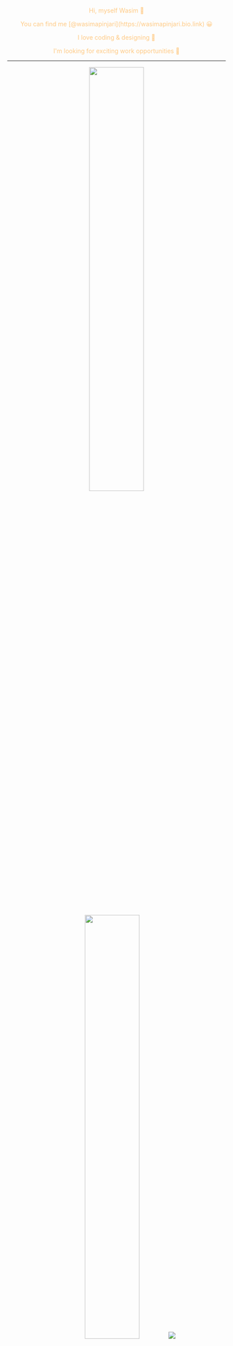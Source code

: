 <center style="color: #ffca85;">
 
  <!-- 
  
  ## <p align=center><span style="color: MediumSlateBlue;">&mdash;</span>&nbsp;&nbsp;<img height="120%" src="https://user-images.githubusercontent.com/1612112/213943678-c34cb1a9-94f9-4be0-86dd-8e2227fa4b8c.gif" alt="hello" align="center"  style="border: 1px solid #ffca85;">&nbsp;&nbsp;<span style="color: MediumSlateBlue;">&mdash;</span></p>

  ### <p align="center">Hi, myself Wasim 👋</p>

  ### <p align="center">You can find me <a href="https://wasimapinjari.bio.link" style="color: MediumSlateBlue; text-decoration: none; border-bottom: 2px solid MediumSlateBlue; padding-bottom: 2px; font-size: inherit; font-weight: inherit;">@wasimapinjari </a>😀</p>

  ### <p align="center">I love coding & designing 🥰</p>

  ### <p align="center">I'm looking for exciting work opportunities 💞️</p> 
  
  -->
  <br />
  
  <p align="center">Hi, myself Wasim 👋</p>

  <p align="center">You can find me [@wasimapinjari](https://wasimapinjari.bio.link) 😀</p>

  <p align="center">I love coding & designing 🥰</p>

  <p align="center">I'm looking for exciting work opportunities 💞️</p>

  <hr color=MediumSlateBlue>

  <p align="center">
    <img height="50%" width="auto" src ="https://github-readme-stats.vercel.app/api?username=wasimapinjari&show_icons=true&count_private=true&theme=aura&hide_border=true&hide=issues,contribs&bg_color=00000000">
    <img height="50%" width="auto" src ="https://github-readme-stats.vercel.app/api/top-langs/?username=wasimapinjari&layout=compact&hide_border=true&theme=aura&bg_color=00000000&langs_count=6">
    <img src ="https://github-readme-streak-stats.herokuapp.com?user=wasimapinjari&theme=aura&hide_border=true&background=FFFFFF00">
  </p>

  <hr color=MediumSlateBlue>

  ### <p align="center"><span style="color: MediumSlateBlue;">&mdash;</span><span style="color: #ffca85;"> Links </span><span style="color: MediumSlateBlue;">&mdash;</span></p>

  <p align="center">
    <a href="mailto:wasimapinjari@gmail.com"><img src="https://img.shields.io/badge/gmail-red.svg?&amp;style=for-the-badge&amp;logo=gmail&amp;logoColor=white" alt="Gmail"></a><a href="https://twitter.com/wasimapinjari"><img src="https://img.shields.io/badge/twitter-%231DA1F2.svg?&amp;style=for-the-badge&amp;logo=twitter&amp;logoColor=white" alt="Twitter"></a><a href="https://linkedin.com/in/wasimapinjari"><img src="https://img.shields.io/badge/linkedin-%230077B5.svg?&amp;style=for-the-badge&amp;logo=linkedin&amp;logoColor=white" alt="LinkedIn"></a><a href="https://linkedin.com/in/wasimapinjari"><img src="https://img.shields.io/badge/codepen-blue.svg?&amp;style=for-the-badge&amp;logo=codepen&amp;logoColor=white" alt="CodePen"></a><a href="https://wasimapinjari.netlify.app"><img src="https://img.shields.io/badge/website-royalblue.svg?&amp;style=for-the-badge&amp;logo=academia&amp;logoColor=white" alt="Website"></a><a href="https://dev.to/wasimapinjari"><img src="https://img.shields.io/badge/DEV.TO-blue.svg?&amp;style=for-the-badge&amp;logo=dev.to&amp;logoColor=white" alt="Dev.to"></a><a href="https://wasimapinjari.substack.com"><img src="https://img.shields.io/badge/Newsletter-orangered.svg?&amp;style=for-the-badge&amp;logo=minutemailer&amp;logoColor=white" alt="Wasim&#39;s Substack"></a><a href="https://instagram.com/wasimapinjari"><img src="https://img.shields.io/badge/instagram-deeppink.svg?&amp;style=for-the-badge&amp;logo=instagram&amp;logoColor=white" alt="Instagram"></a><a href="https://github.com/sponsors/wasimapinjari"><img src="https://img.shields.io/badge/sponsor-pink.svg?&amp;style=for-the-badge&amp;logo=undertale&amp;logoColor=333" alt="Github"></a>
  </p>

  ### <p align="center"><span style="color: MediumSlateBlue;">&mdash;</span><span style="color: #ffca85;"> Skills </span><span style="color: MediumSlateBlue;">&mdash;</span></p>

  <p align="center">
    <img src="https://img.shields.io/badge/HTML5-E34F26?style=for-the-badge&amp;logo=dev.to&amp;logoColor=white" alt="HTML5"><img src="https://img.shields.io/badge/CSS3-blue?style=for-the-badge&amp;logo=css3&amp;logoColor=white" alt="CSS3"><img src="https://img.shields.io/badge/JavaScript-F7DF1E?logo=javascript&amp;logoColor=black&amp;style=for-the-badge" alt="JavaScript"><img src="https://img.shields.io/badge/TypeScript-3178C6?logo=typescript&amp;logoColor=white&amp;style=for-the-badge" alt="TypeScript"><img src="https://img.shields.io/badge/Sass-CC6699?style=for-the-badge&amp;logo=sass&amp;logoColor=white" alt="Sass"><img src="https://img.shields.io/badge/React-61DAFB?logo=react&amp;logoColor=black&amp;style=for-the-badge" alt="React"><img src="https://img.shields.io/badge/NextJS-blue?logo=next.js&amp;logoColor=white&amp;style=for-the-badge" alt="NextJS"><img src="https://img.shields.io/badge/React%20router-crimson?style=for-the-badge&amp;logo=reactrouter&amp;logoColor=white" alt="React Router"><img src="https://img.shields.io/badge/Redux-mediumslateblue?style=for-the-badge&amp;logo=redux&amp;logoColor=white" alt="Redux"><img src="https://img.shields.io/badge/React Query-crimson?style=for-the-badge&amp;logo=reactquery&amp;logoColor=white" alt="React Query"><img src="https://img.shields.io/badge/CSS%20modules-blue?style=for-the-badge&amp;logo=cssmodules&amp;logoColor=white" alt="CSS Modules"><img src="https://img.shields.io/badge/Styled Components-pink?style=for-the-badge&amp;logo=styledcomponents&amp;logoColor=black" alt="Styled Components"><img src="https://img.shields.io/badge/Tailwind CSS-61DAFB?style=for-the-badge&amp;logo=tailwindcss&amp;logoColor=black" alt="Tailwind CSS"><img src="https://img.shields.io/badge/Framer Motion -blue?style=for-the-badge&amp;logo=framer&amp;logoColor=white" alt="Framer Motion"><img src="https://img.shields.io/badge/Supabase-6ee7b7?style=for-the-badge&amp;logo=supabase&amp;logoColor=black" alt="Supabase"><img src="https://img.shields.io/badge/MySQL-gold?style=for-the-badge&amp;logo=mysql&amp;logoColor=black" alt="MySQL"><img src="https://img.shields.io/badge/MongoDB-47A248?logo=mongodb&amp;logoColor=white&amp;style=for-the-badge" alt="MongoDB"><img src="https://img.shields.io/badge/Mongoose-brown?style=for-the-badge&amp;logo=mongoose&amp;logoColor=white" alt="Mongoose"><img src="https://img.shields.io/badge/Git-F05032?style=for-the-badge&amp;logo=git&amp;logoColor=white" alt="Git"><img src="https://img.shields.io/badge/Node-43853d?style=for-the-badge&amp;logo=Node.js&amp;logoColor=white" alt="Node"><img src="https://img.shields.io/badge/Express-blue?style=for-the-badge&amp;logo=express&amp;logoColor=white" alt="Express"><img src="https://img.shields.io/badge/NPM-CB3837?style=for-the-badge&amp;logo=npm&amp;logoColor=white" alt="NPM"><img src="https://img.shields.io/badge/Vite-gold?style=for-the-badge&amp;logo=vite&amp;logoColor=black" alt="Vite"><img src="https://img.shields.io/badge/PHP-slateblue?style=for-the-badge&amp;logo=php&amp;logoColor=white" alt="PHP"><img src="https://img.shields.io/badge/WordPress-blue?style=for-the-badge&amp;logo=wordpress&amp;logoColor=white" alt="WordPress"><img src="https://img.shields.io/badge/Bootstrap-c29ffa?style=for-the-badge&amp;logo=Bootstrap&amp;logoColor=black" alt="Bootstrap"><img src="https://img.shields.io/badge/jQuery-blue?style=for-the-badge&amp;logo=jquery&amp;logoColor=white" alt="jQuery"><img src="https://img.shields.io/badge/Nunjucks-darkgreen?style=for-the-badge&amp;logo=nunjucks&amp;logoColor=white" alt="Nunjucks"><img src="https://img.shields.io/badge/VSCode-007ACC?logo=visualstudiocode&amp;logoColor=white&amp;style=for-the-badge" alt="Visual Studio Code"><img src="https://img.shields.io/badge/Bash-4EAA25?logo=gnubash&amp;logoColor=white&amp;style=for-the-badge" alt="Bash"><img src="https://img.shields.io/badge/Figma-blue?style=for-the-badge&amp;logo=Figma&amp;logoColor=white" alt="Figma"><img src="https://img.shields.io/badge/Adobe%20Creative%20Cloud-crimson?style=for-the-badge&amp;logo=adobecreativecloud&amp;logoColor=white" alt="Adobe Creative Cloud"><img src="https://img.shields.io/badge/Vim-57A143?logo=vim&amp;logoColor=white&amp;style=for-the-badge" alt="Vim"><img src="https://img.shields.io/badge/Linux-FCC624?logo=Linux&amp;logoColor=black&amp;style=for-the-badge" alt="Linux">
  </p>

  ### <p align="center"><span style="color: MediumSlateBlue;">&mdash;</span><span style="color: #ffca85;"> Projects </span><span style="color: MediumSlateBlue;">&mdash;</span></p>

  <p align="center">
    <a href="https://github.com/wasimapinjari/event-pass"><img src="https://img.shields.io/badge/Event%20Pass-gold?&amp;logoColor=black&amp;style=for-the-badge" alt="Event Pass"></a><a href="https://github.com/wasimapinjari/w-crypt"><img src="https://img.shields.io/badge/W&mdash;Crypt-mediumslateblue?&amp;logoColor=black&amp;style=for-the-badge" alt="W-Crypt"></a>
  </p>

  <!-- 
  **Funny 🤣**
  
  <br>
  <p align="center"><img src="https://i.giphy.com/RThN0hOS2GO4M.gif" /></p> 

  wasimapinjari/wasimapinjari is a ✨ special ✨ repository because its `README.md` (this file) appears on your GitHub profile.

  You can click the Preview link to take a look at your changes.
  --->
</center>
